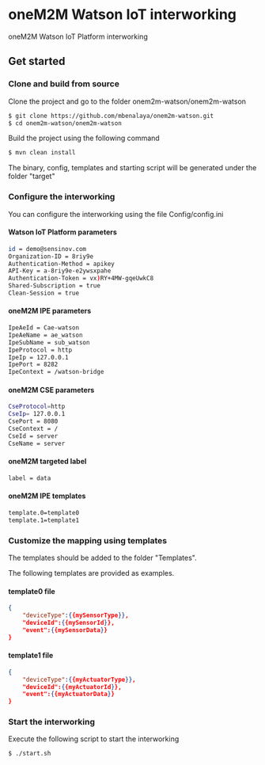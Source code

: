 # oneM2M Watson IoT interworking
oneM2M Watson IoT Platform interworking

## Get started
### Clone and build from source
Clone the project and go to the folder onem2m-watson/onem2m-watson
```sh
$ git clone https://github.com/mbenalaya/onem2m-watson.git
$ cd onem2m-watson/onem2m-watson
```
Build the project using the following command
```sh
$ mvn clean install
```
The binary, config, templates and starting script will be generated under the folder "target"

### Configure the interworking
You can configure the interworking using the file Config/config.ini

#### Watson IoT Platform parameters
```sh
id = demo@sensinov.com
Organization-ID = 8riy9e
Authentication-Method = apikey
API-Key = a-8riy9e-e2ywsxpahe
Authentication-Token = vx)RY+4MW-gqeUwkC8
Shared-Subscription = true
Clean-Session = true
```

#### oneM2M IPE parameters
```sh
IpeAeId = Cae-watson
IpeAeName = ae_watson
IpeSubName = sub_watson
IpeProtocol = http
IpeIp = 127.0.0.1
IpePort = 8282
IpeContext = /watson-bridge
```
#### oneM2M CSE parameters
```sh
CseProtocol=http
CseIp= 127.0.0.1
CsePort = 8080
CseContext = /
CseId = server
CseName = server
```

#### oneM2M targeted label
```sh
label = data
```

#### oneM2M IPE templates
```sh
template.0=template0
template.1=template1
```

### Customize the mapping using templates
The templates should be added to the folder "Templates".

The following templates are provided as examples.

#### template0 file
```json
{
	"deviceType":{{mySensorType}},
	"deviceId":{{mySensorId}},
	"event":{{mySensorData}}
}
```
#### template1 file
```json
{
	"deviceType":{{myActuatorType}},
	"deviceId":{{myActuatorId}},
	"event":{{myActuatorData}}
}
```
### Start the interworking
Execute the following script to start the interworking
```sh
$ ./start.sh
```



